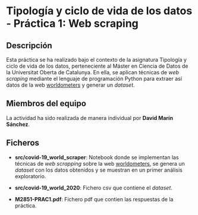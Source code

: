 # Tipología y ciclo de vida de los datos - Práctica 1: Web scraping

## Descripción

Esta práctica se ha realizado bajo el contexto de la asignatura Tipología y ciclo de vida de los datos, perteneciente al Máster en Ciencia de Datos de la Universitat Oberta de Catalunya. En ella, se aplican técnicas de _web scraping_ mediante el lenguaje de programación Python para extraer así datos de la web [worldometers](https://www.worldometers.info/coronavirus/) y generar un _dataset_.

## Miembros del equipo

La actividad ha sido realizada de manera individual por **David Marín Sánchez**.

## Ficheros

* **src/covid-19_world_scraper**: Notebook donde se implementan las técnicas de _web scrapping_ sobre la web [worldometers](https://www.worldometers.info/coronavirus/), se genera un _dataset_ con los datos obtenidos y se muestran en un primer análisis exploratorio.

* **src/covid-19_world_2020**: Fichero csv que contiene el _dataset_.

* **M2851-PRAC1.pdf**: Fichero pdf que contien las respuestas de la práctica.
